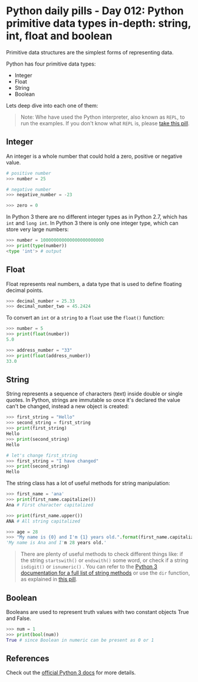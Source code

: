 # Python daily pills - Day 012: Python primitive data types in-depth: string, int, float and boolean

Primitive data structures are the simplest forms of representing data.

Python has four primitive data types:

- Integer
- Float
- String
- Boolean

Lets deep dive into each one of them:

> Note: Whe have used the Python interpreter, also known as `REPL`, to run the examples. If you don't know what `REPL` is, please [take this pill](../day-005).

## Integer

An integer is a whole number that could hold a zero, positive or negative value.

```python
# positive number
>>> number = 25

# negative number
>>> negative_number = -23

>>> zero = 0
```

In Python 3 there are no different integer types as in Python 2.7, which has `int` and `long int`. In Python 3 there is only one integer type, which can store very large numbers:

```python
>>> number = 100000000000000000000000
>>> print(type(number))
<type 'int'> # output
```

## Float

Float represents real numbers, a data type that is used to define floating decimal points.

```python
>>> decimal_number = 25.33
>>> decimal_number_two = 45.2424
```

To convert an `int` or a `string` to a `float` use the `float()` function:

```python
>>> number = 5
>>> print(float(number))
5.0

>>> address_number = "33"
>>> print(float(address_number))
33.0
```

## String

String represents a sequence of characters (text) inside double or single quotes. In Python, strings are immutable so once it's declared the value can't be changed, instead a new object is created:

```python
>>> first_string = "Hello"
>>> second_string = first_string
>>> print(first_string)
Hello
>>> print(second_string)
Hello

# let's change first_string
>>> first_string = "I have changed"
>>> print(second_string)
Hello
```

The string class has a lot of useful methods for string manipulation:

```python
>>> first_name = 'ana'
>>> print(first_name.capitalize())
Ana # First character capitalized

>>> print(first_name.upper())
ANA # All string capitalized

>>> age = 28
>>> "My name is {0} and I'm {1} years old.".format(first_name.capitalize(), age)
'My name is Ana and I'm 28 years old.'
```

> There are plenty of useful methods to check different things like: if the string `startswith()` or `endswith()` some word, or check if a string `isdigit()` or `isnumeric()` . You can refer to the [Python 3 documentation for a full list of string methods](https://docs.python.org/3/library/stdtypes.html#string-methods) or use the `dir` function, as explained in [this pill](../day-002).

## Boolean

Booleans are used to represent truth values with two constant objects True and False.

```python
>>> num = 1
>>> print(bool(num))
True # since Boolean in numeric can be present as 0 or 1

```

## References

Check out the [official Python 3 docs](https://docs.python.org/3/library/stdtypes.html#built-in-typ) for more details.
